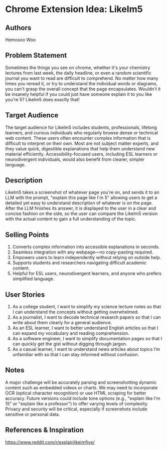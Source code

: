 # Chrome Extension Idea: LikeIm5

## Authors

Hemosoo Woo

## Problem Statement

Sometimes the things you see on chrome, whether it's your chemistry lectures from last week, the daily headline, or even a random scientific journal you want to read are difficult to comprehend. No matter how many times you reread it, or try to understand the individual words or diagrams, you can't grasp the overall concept that the page encapsulates. Wouldn't it be insanely helpful if you could just have someone explain it to you like you're 5? LikeIm5 does exactly that!

## Target Audience

The target audience for LikeIm5 includes students, professionals, lifelong learners, and curious individuals who regularly browse dense or technical web content. These users often encounter complex information that is difficult to interpret on their own. Most are not subject matter experts, and they value quick, digestible explanations that help them understand new material efficiently. Accessibility-focused users, including ESL learners or neurodivergent individuals, would also benefit from clearer, simpler language.

## Description

LikeIm5 takes a screenshot of whatever page you're on, and sends it to an LLM with the prompt, "explain this page like I'm 5" allowing users to get a detailed yet easy to understand description of whatever is on the page. After the LLM finishes its answer, it is displayed to the user in a clear and concise fashion on the side, so the user can compare the LikeIm5 version with the actual content to gain a full understanding of the topic. 

## Selling Points

1. Converts complex information into accessible explanations in seconds.
2. Seamless integration with any webpage—no copy-pasting required.
3. Empowers users to learn independently without relying on outside help.
4. Supports students and researchers navigating difficult academic content.
5. Helpful for ESL users, neurodivergent learners, and anyone who prefers simplified language.



## User Stories

1. As a college student, I want to simplify my science lecture notes so that I can understand the concepts without getting overwhelmed.
2. As a journalist, I want to decode technical research papers so that I can write about them clearly for a general audience.
3. As an ESL learner, I want to better understand English articles so that I can expand my vocabulary and reading comprehension.
4. As a software engineer, I want to simplify documentation pages so that I can quickly get the gist without digging through jargon.
5. As a casual learner, I want to understand news articles about topics I’m unfamiliar with so that I can stay informed without confusion.

## Notes

A major challenge will be accurately parsing and screenshotting dynamic content such as embedded videos or charts.
We may need to incorporate OCR (optical character recognition) or use HTML scraping for better accuracy.
Future versions could include tone options (e.g., "explain like I'm 15" or "explain like a professor") to offer varying levels of complexity.
Privacy and security will be critical, especially if screenshots include sensitive or personal data.

## References & Inspiration

https://www.reddit.com/r/explainlikeimfive/
